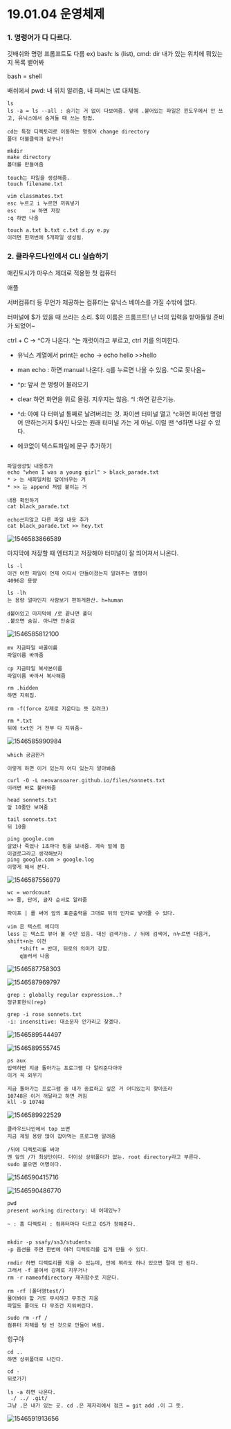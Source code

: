 # 19.01.04 운영체제



### 1. 명령어가 다 다르다.

깃배쉬와 명령 프롬프트도 다름 ex) bash: ls (list), cmd: dir 내가 있는 위치에 뭐있는지 목록 뱉어봐

bash = shell

배쉬에서 pwd: 내 위치 알려줌, 내 피씨는 \로 대체됨.



```
ls
ls -a = ls --all : 숨기는 거 없이 다보여줌. 앞에 .붙어있는 파일은 윈도우에서 안 쓰고, 유닉스에서 숨겨둘 때 쓰는 방법.
```

```
cd는 특정 디렉토리로 이동하는 명령어 change directory
폴더 더블클릭과 같구나!
```

```
mkdir
make directory
폴더를 만들어줌
```

```
touch는 파일을 생성해줌.
touch filename.txt
```

```
vim classmates.txt
esc 누르고 i 누르면 끼워넣기
esc    :w 하면 저장 
:q 하면 나옴
```

```
touch a.txt b.txt c.txt d.py e.py
이러면 한꺼번에 5개파일 생성됨.
```



### 2. 클라우드나인에서 CLI 실습하기

매킨토시가 마우스 제대로 적용한 첫 컴퓨터

애풀

서버컴퓨터 등 무언가 제공하는 컴퓨터는 유닉스 베이스를 가질 수밖에 없다.

터미널에 $가 있을 때 쓰라는 소리. $의 이름은 프롬프트! 난 너의 입력을 받아들일 준비가 되었어~

ctrl + C -> ^C가 나온다. ^는 캐럿이라고 부르고, ctrl 키를 의미한다.



* 유닉스 계열에서 print는 echo -> echo hello  >>hello

* man echo : 하면 manual 나온다. q를 누르면 나올 수 있음. ^C로 못나옴~
* ^p: 앞서 쓴 명령어 불러오기
* clear 하면 화면을 위로 올림. 지우지는 않음. ^l :하면 같은기능.
* ^d: 아예 다 터미널 통째로 날려버리는 것. 파이썬 터미널 열고 ^c하면 파이썬 명령어 안하는거지 $사인 나오는 원래 터미널 가는 게 아님. 이럴 땐 ^d하면 나갈 수 있다.



* 에코없이 텍스트파일에 문구 추가하기

```

파일생성및 내용추가
echo "when I was a young girl" > black_parade.txt
* > 는 새파일처럼 덮어씌우는 거
* >> 는 append 처럼 붙이는 거

내용 확인하기
cat black_parade.txt

echo쓰지않고 다른 파일 내용 추가
cat black_parade.txt >> hey.txt
```

![1546583866589](C:\Users\student\AppData\Roaming\Typora\typora-user-images\1546583866589.png)

마지막에 저장할 때 엔터치고 저장해야 터미널이 잘 띄어져서 나온다.



```
ls -l
이건 어떤 파일이 언제 어디서 만들어졌는지 알려주는 명령어
4096은 용량

ls -lh
는 용량 얼마인지 사람보기 편하게환산. h=human

d붙어있고 마지막에 /로 끝나면 폴더
.붙으면 숨김. 아니면 안숨김
```

![1546585812100](C:\Users\student\AppData\Roaming\Typora\typora-user-images\1546585812100.png)

```
mv 지금파일 바꿀이름
파일이름 바까줌

cp 지금파일 복사본이름
파일이름 바까서 복사해쥼

rm .hidden
하면 지워짐.

rm -f(force 강제로 지운다는 뜻 강려크) 

rm *.txt
뒤에 txt인 거 전부 다 지워줌~
```

![1546585990984](C:\Users\student\AppData\Roaming\Typora\typora-user-images\1546585990984.png)

```
which 궁금한거

이렇게 하면 이거 있는지 어디 있는지 알아봐줌

curl -O -L neovansoarer.github.io/files/sonnets.txt
이러면 바로 불러와줌

head sonnets.txt
앞 10줄만 보여줌

tail sonnets.txt
뒤 10줄
```

```
ping google.com
살았나 죽었나 1초마다 핑을 보내줌. 계속 밑에 뜸
이걸로그라고 생각해보자
ping google.com > google.log
이렇게 해서 본다.
```

![1546587556979](C:\Users\student\AppData\Roaming\Typora\typora-user-images\1546587556979.png)

```
wc = wordcount
>> 줄, 단어, 글자 순서로 알려줌

파이프 | 를 써어 앞의 표준출력을 그대로 뒤의 인자로 넣어줄 수 있다.

vim 은 텍스트 에디터
less 는 텍스트 뷰어 볼 수만 있음. 대신 검색가능. / 뒤에 검색어, n누르면 다음거, shift+n는 이전
 	*shift = 반대, 뒤로의 의미가 강함.
 	q눌러서 나옴
```

![1546587758303](C:\Users\student\AppData\Roaming\Typora\typora-user-images\1546587758303.png)

![1546587969797](C:\Users\student\AppData\Roaming\Typora\typora-user-images\1546587969797.png)

```
grep : globally regular expression..?
정규표현식(rep)

grep -i rose sonnets.txt
-i: insensitive: 대소문자 안가리고 찾겠다.
```

![1546589544497](C:\Users\student\AppData\Roaming\Typora\typora-user-images\1546589544497.png)

![1546589555745](C:\Users\student\AppData\Roaming\Typora\typora-user-images\1546589555745.png)

```
ps aux 
입력하면 지금 돌아가는 프로그램 다 알려준다아아
이거 꼭 외우기

지금 돌아가는 프로그램 중 내가 종료하고 싶은 거 어디있는지 찾아조라
10748은 이거 꺼달라고 하면 꺼짐
kll -9 10748
```

![1546589922529](C:\Users\student\AppData\Roaming\Typora\typora-user-images\1546589922529.png)

```
클라우드나인에서 top 쓰면
지금 제일 용량 많이 잡아먹는 프로그램 알려줌

/뒤에 디렉토리를 써야
맨 앞의 /가 최상단이다. 더이상 상위폴더가 없는. root directory라고 부른다.
sudo 붙으면 어명이다.
```

![1546590415716](C:\Users\student\AppData\Roaming\Typora\typora-user-images\1546590415716.png)

![1546590486770](C:\Users\student\AppData\Roaming\Typora\typora-user-images\1546590486770.png)

```
pwd
present working directory: 내 어데있누?

~ : 홈 디렉토리 : 컴퓨터마다 다르고 OS가 정해준다.


mkdir -p ssafy/ss3/students
-p 옵션을 주면 한번에 여러 디렉토리를 깊게 만들 수 있다.

rmdir 하면 디렉토리를 지울 수 있는데, 안에 뭐라도 하나 있으면 절대 안 된다.
그래서 -f 붙여서 강제로 지우거나
rm -r nameofdirectory 재귀함수로 지운다.

rm -rf (폴더명test/)
물어봐야 할 거도 무시하고 무조건 지움
파일도 폴더도 다 무조건 지워버린다.

sudo rm -rf /
컴퓨터 자체를 텅 빈 것으로 만들어 버림.
```



힝구야

```
cd .. 
하면 상위폴더로 나간다.   

cd -
뒤로가기 

ls -a 하면 나온다. 
 ./ ../ .git/
그냥 .은 내가 있는 곳. cd .은 제자리에서 점프 = git add .이 그 뜻. 
```

![1546591913656](C:\Users\student\AppData\Roaming\Typora\typora-user-images\1546591913656.png)


